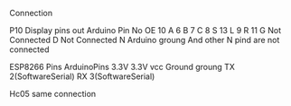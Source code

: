 Connection

P10 Display pins out           Arduino Pin No
OE                             10
A                              6
B                              7
C                              8
S                              13
L                              9
R                              11
G                              Not Connected
D                              Not Connected
N                              Arduino groung
And other N pind are not connected



ESP8266 Pins                 ArduinoPins
3.3V                         3.3V vcc
Ground                       groung
TX                           2(SoftwareSerial)
RX                           3(SoftwareSerial)

Hc05 same connection

